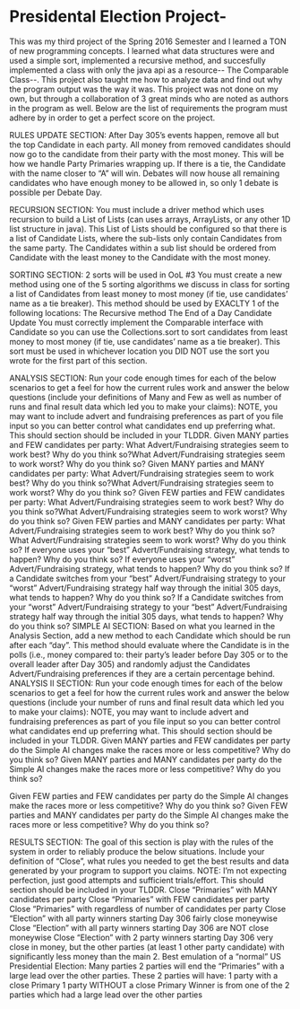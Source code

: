 # Presidental Election Project-


This was my third project of the Spring 2016 Semester and I learned a TON of new programming concepts. 
I learned what data structures were and used a simple sort, implemented a recursive method, and succesfully implemented a class
with only the java api as a resource-- The Comparable Class--. This project also taught me how to analyze data and find out why the program output was the way it was. This project was not done on my own, but through a collaboration of 
3 great minds who are noted as authors in the program as well. Below are the list of requirements the program must adhere by in order to get a perfect score on the project.




RULES UPDATE SECTION:
After Day 305’s events happen, remove all but the top Candidate in each party. All money from removed candidates should now go to the candidate from their party with the most money. This will be how we handle Party Primaries wrapping up. If there is a tie, the Candidate with the name closer to “A” will win.
Debates will now house all remaining candidates who have enough money to be allowed in, so only 1 debate is possible per Debate Day.

RECURSION SECTION: You must include a driver method which uses recursion to build a List of Lists (can uses arrays, ArrayLists, or any other 1D list structure in java). This List of Lists should be configured so that there is a list of Candidate Lists, where the sub-lists only contain Candidates from the same party. The Candidates within a sub list should be ordered from Candidate with the least money to the Candidate with the most money.

SORTING SECTION: 2 sorts will be used in OoL #3
You must create a new method using one of the 5 sorting algorithms we discuss in class for sorting a list of Candidates from least money to most money (if tie, use candidates’ name as a tie breaker). This method should be used by EXACLTY 1 of the following locations:
The Recursive method
The End of a Day Candidate Update
You must correctly implement the Comparable interface with Candidate so you can use the
Collections.sort to sort candidates from least money to most money (if tie, use candidates’ name as a tie breaker). This sort must be used in whichever location you DID NOT use the sort you wrote for the first part of this section.
      
ANALYSIS SECTION: Run your code enough times for each of the below scenarios to get a feel for how the current rules work and answer the below questions (include your definitions of Many and Few as well as number of runs and final result data which led you to make your claims): NOTE, you may want to include advert and fundraising preferences as part of you file input so you can better control what candidates end up preferring what. This should section should be included in your TLDDR.
Given MANY parties and FEW candidates per party:
What Advert/Fundraising strategies seem to work best? Why do you think so?What Advert/Fundraising strategies seem to work worst? Why do you think so?
Given MANY parties and MANY candidates per party:
What Advert/Fundraising strategies seem to work best? Why do you think so?What Advert/Fundraising strategies seem to work worst? Why do you think so?
Given FEW parties and FEW candidates per party:
What Advert/Fundraising strategies seem to work best? Why do you think so?What Advert/Fundraising strategies seem to work worst? Why do you think so?
Given FEW parties and MANY candidates per party:
What Advert/Fundraising strategies seem to work best? Why do you think so?What Advert/Fundraising strategies seem to work worst? Why do you think so?
If everyone uses your “best” Advert/Fundraising strategy, what tends to happen? Why do you think so?
If everyone uses your “worst” Advert/Fundraising strategy, what tends to happen? Why do you think so?
If a Candidate switches from your “best” Advert/Fundraising strategy to your “worst” Advert/Fundraising strategy half way through the initial 305 days, what tends to happen? Why do you think so?
If a Candidate switches from your “worst” Advert/Fundraising strategy to your “best” Advert/Fundraising strategy half way through the initial 305 days, what tends to happen? Why do you think so?
SIMPLE AI SECTION: Based on what you learned in the Analysis Section, add a new method to each Candidate which should be run after each “day”. This method should evaluate where the Candidate is in the polls (i.e., money compared to: their party’s leader before Day 305 or to the overall leader after Day 305) and randomly adjust the Candidates Advert/Fundraising preferences if they are a certain percentage behind.
ANALYSIS II SECTION: Run your code enough times for each of the below scenarios to get a feel for how the current rules work and answer the below questions (include your number of runs and final result data which led you to make your claims): NOTE, you may want to include advert and fundraising preferences as part of you file input so you can better control what candidates end up preferring what. This should section should be included in your TLDDR.
Given MANY parties and FEW candidates per party do the Simple AI changes make the races more or less competitive? Why do you think so?
Given MANY parties and MANY candidates per party do the Simple AI changes make the races more or less competitive? Why do you think so?
     
Given FEW parties and FEW candidates per party do the Simple AI changes make the races more or less competitive? Why do you think so?
Given FEW parties and MANY candidates per party do the Simple AI changes make the races more or less competitive? Why do you think so?

RESULTS SECTION: The goal of this section is play with the rules of the system in order to reliably produce the below situations. Include your definition of “Close”, what rules you needed to get the best results and data generated by your program to support you claims. NOTE: I’m not expecting perfection, just good attempts and sufficient trials/effort. This should section should be included in your TLDDR.
Close “Primaries” with MANY candidates per party
Close “Primaries” with FEW candidates per party
Close “Primaries” with regardless of number of candidates per party
Close “Election” with all party winners starting Day 306 fairly close moneywise
Close “Election” with all party winners starting Day 306 are NOT close moneywise
Close “Election” with 2 party winners starting Day 306 very close in money, but the other parties
(at least 1 other party candidate) with significantly less money than the main 2.
Best emulation of a “normal” US Presidential Election:
Many parties
2 parties will end the “Primaries” with a large lead over the other parties. These 2
parties will have:
1 party with a close Primary
1 party WITHOUT a close Primary
Winner is from one of the 2 parties which had a large lead over the other parties
